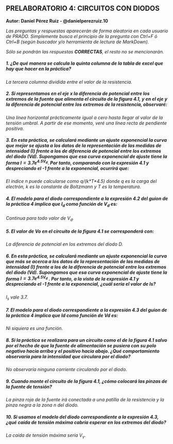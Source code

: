 ## PRELABORATORIO 4: CIRCUITOS CON DIODOS

**Autor: Daniel Pérez Ruiz - @danielperezruiz.10**

*Las preguntas y respuestas aparecerán de forma aleatoria en cada usuario de PRADO. Simplemente busca el principio de la pregunta con Ctrl+F ó Ctrl+B (según buscador y/o herramienta de lectura de MarkDown).*

*Sólo se pondrán las respuestas **CORRECTAS**, el resto no se mencionarán.*

##### 1. ¿De qué manera se calcula la quinta columna de la tabla de excel que hay que hacer en la práctica?

*La tercera columna dividida entre el valor de la resistencia.*

##### 2. Si representamos en el eje *x* la diferencia de potencial entre los extremos de la fuente que alimenta el circuito de la figura 4.1, y en el eje *y* la diferencia de potencial entre los extremos de la resistencia, observaré:

*Una línea horizontal prácticamente igual a cero hasta llegar al valor de la tensión umbral. A partir de ese momento, veré una línea recta de pendiente positiva.*

##### 3. En esta práctica, se calculará mediante un ajuste exponencial la curva que mejor se ajusta a los datos de la representación de las medidas de intensidad (I) frente a los de diferencia de potencial entre los extremos del diodo (*Vd*). Supongamos que esa curva exponencial de ajuste tiene la forma $I = 3.7 e^{4.5 V_d}$. Por tanto, comparando con la expresión 4.1 y despreciando el -1 frente a la exponencial, ocurrirá que:

*El índice n puede calcularse como q/(k\*T\*4.5) donde q es la carga del electrón, k es la constante de Boltzmann y T es la temperatura.*

##### 4. El modelo para el diodo correspondiente a la expresión 4.2 del guion de la práctica 4 implica que $I_d$ como función de $V_d$ es:

*Continua para todo valor de $V_d$.*

##### 5. El valor de *Vo* en el circuito de la figura 4.1 se corresponderá con:

*La diferencia de potencial en los extremos del diodo D.*

##### 6. En esta práctica, se calculará mediante un ajuste exponencial la curva que más se acerca a los datos de la representación de las medidas de intensidad (*I*) frente a los de la diferencia de potencial entre los extremos del diodo (*Vd*). Supongamos que esa curva exponencial de ajuste tiene la forma $I = 3.7 e^{4.5 V_d}$ . Por tanto, a la vista de la expresión 4.1 y despreciando el -1  frente a la exponencial, ¿cuál sería el valor de *Is*?

*$I_s$ vale 3.7.*

##### 7. El modelo para el diodo correspondiente a la expresión 4.3 del guion de la práctica 4 implica que Id como función de Vd es:

*Ni siquiera es una función.*

##### 8. Si la práctica se realizara para un circuito como el de la figura 4.1 salvo por el hecho de que la fuente de alimentación se pusiera con su polo negativo hacia arriba y el positivo hacia abajo. ¿Qué comportamiento observaría para la intensidad que circulara por el diodo?

*No observaría ninguna corriente circulando por el diodo.*

##### 9. Cuando monte el circuito de la figura 4.1, ¿cómo colocará las pinzas de la fuente de tensión?

*La pinza roja de la fuente irá conectada a una patilla de la resistencia y la pinza negra a la zona n del diodo.*

##### 10. Si usamos el modelo del diodo correspondiente a la expresión 4.3, ¿qué caída de tensión máxima cabría esperar en los extremos del diodo? 

*La caída de tensión máxima sería $V_\gamma​$.*